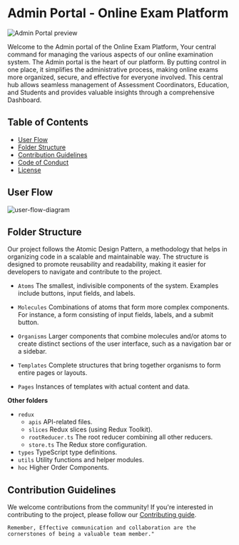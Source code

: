 # Admin Portal - Online Exam Platform

![Admin Portal preview](https://github.com/OPJU-Developers-Community/opju-exam-portal-fe-admin/assets/77252075/afdd9735-5adc-4ec2-9f1f-1f18f243e61f)

Welcome to the Admin portal of the Online Exam Platform, Your central command for managing the various aspects of our online examination system. The Admin portal is the heart of our platform. By putting control in one place, it simplifies the administrative process, making online exams more organized, secure, and effective for everyone involved. This central hub allows seamless management of Assessment Coordinators, Education, and Students and provides valuable insights through a comprehensive Dashboard.

## Table of Contents

- [User Flow](#user-flow)
- [Folder Structure](#folder-structure)
- [Contribution Guidelines](#contribution-guidelines)
- [Code of Conduct](#code-of-conduct)
- [License](#license)

## User Flow
![user-flow-diagram](https://github.com/OPJU-Developers-Community/opju-exam-portal-fe-admin/assets/77252075/2b38c77f-54c7-44d2-a068-47ee880afa95)

## Folder Structure

Our project follows the Atomic Design Pattern, a methodology that helps in organizing code in a scalable and maintainable way. The structure is designed to promote reusability and readability, making it easier for developers to navigate and contribute to the project.

- `Atoms` The smallest, indivisible components of the system. Examples include buttons, input fields, and labels.

- `Molecules` Combinations of atoms that form more complex components. For instance, a form consisting of input fields, labels, and a submit button.

- `Organisms` Larger components that combine molecules and/or atoms to create distinct sections of the user interface, such as a navigation bar or a sidebar.

- `Templates` Complete structures that bring together organisms to form entire pages or layouts.

- `Pages` Instances of templates with actual content and data.

**Other folders**

- `redux`
    - `apis` API-related files.
    - `slices` Redux slices (using Redux Toolkit).
    - `rootReducer.ts` The root reducer combining all other reducers.
    - `store.ts` The Redux store configuration.
- `types` TypeScript type definitions.
- `utils` Utility functions and helper modules.
- `hoc` Higher Order Components.

## Contribution Guidelines

We welcome contributions from the community! If you're interested in contributing to the project, please follow our [Contributing guide](#).

`Remember, Effective communication and collaboration are the cornerstones of being a valuable team member."`


